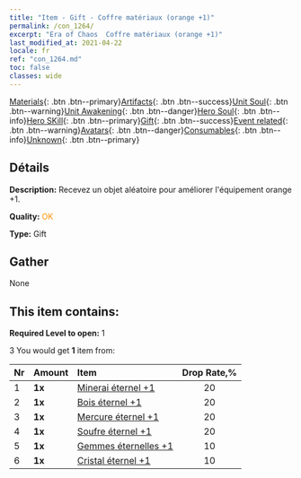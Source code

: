 ```yaml
---
title: "Item - Gift - Coffre matériaux (orange +1)"
permalink: /con_1264/
excerpt: "Era of Chaos  Coffre matériaux (orange +1)"
last_modified_at: 2021-04-22
locale: fr
ref: "con_1264.md"
toc: false
classes: wide
---
```

 [Materials](/ItemsFR/){: .btn .btn--primary}[Artifacts](/ItemsFR/Artifacts/){: .btn .btn--success}[Unit Soul](/ItemsFR/UnitSoul/){: .btn .btn--warning}[Unit Awakening](/ItemsFR/UnitAwakening/){: .btn .btn--danger}[Hero Soul](/ItemsFR/HeroSoul/){: .btn .btn--info}[Hero SKill](/ItemsFR/HeroSkill/){: .btn .btn--primary}[Gift](/ItemsFR/Gift/){: .btn .btn--success}[Event related](/ItemsFR/Events/){: .btn .btn--warning}[Avatars](/ItemsFR/Avatars/){: .btn .btn--danger}[Consumables](/ItemsFR/Consumables/){: .btn .btn--info}[Unknown](/ItemsFR/Unknown/){: .btn .btn--primary}

## Détails
 **Description:** Recevez un objet aléatoire pour améliorer l'équipement orange +1.

 **Quality:** <span style="color: #FF8C00">OK</span>

 **Type:** Gift

## Gather

  None

## This item contains:

 **Required Level to open:** 1

 3 You would get **1** item  from:

  | Nr | Amount |     Item    | Drop Rate,% |
  |:---|:-------|:------------|:---------:|
  | 1 |  **1x** | [Minerai éternel +1](/fr/Items/mat_68/) | 20 | 
  | 2 |  **1x** | [Bois éternel +1](/fr/Items/mat_69/) | 20 | 
  | 3 |  **1x** | [Mercure éternel +1](/fr/Items/mat_70/) | 20 | 
  | 4 |  **1x** | [Soufre éternel +1](/fr/Items/mat_71/) | 20 | 
  | 5 |  **1x** | [Gemmes éternelles +1](/fr/Items/mat_72/) | 10 | 
  | 6 |  **1x** | [Cristal éternel +1](/fr/Items/mat_73/) | 10 | 

